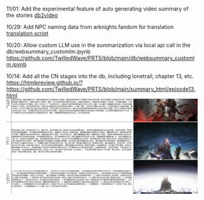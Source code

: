 11/01: Add the experimental feature of auto generating video summary of the stories [db2video](https://github.com/TwilledWave/PRTS/blob/main/video/db2video.ipynb)

10/29: Add NPC naming data from arknights.fandom for translation [translation script](https://github.com/TwilledWave/PRTS/blob/main/db/db2en.ipynb)

10/20: Allow custom LLM use in the summarization via local api call in the db/websummary_customlm.ipynb
https://github.com/TwilledWave/PRTS/blob/main/db/websummary_customlm.ipynb

10/14: Add all the CN stages into the db, including lonetrail, chapter 13, etc.
https://htmlpreview.github.io/?https://github.com/TwilledWave/PRTS/blob/main/summary_html/episode13.html
![alt text](https://github.com/TwilledWave/PRTS/blob/main/example/lonetrailhtml.jpg?raw=true)